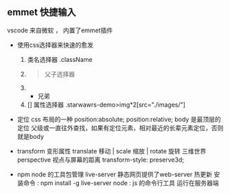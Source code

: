 ## emmet 快捷输入
vscode 来自微软 ， 内置了emmet插件
- 使用css选择器来快速的愈发
    1. 类名选择器 .className
    2. > 父子选择器
    3. + 兄弟 
    4. [] 属性选择器
    .starwawrs-demo>img*2[src="./images/"]
- 定位
    css 布局的一种
    position:absolute;
    position:relative; body 是最顶层的定位 
    父级或一直往外查找，如果有定位元素，相对最近的长辈元素定位，否则就是body

- transform 
    变形属性 translate 移动 | scale 缩放 | rotate 旋转
    三维世界 perspective 视点与屏幕的距离
    transform-style: preserve3d;

- npm node 的工具包管理
    live-server 静态网页提供了web-server 热更新 
    安装命令 : npm install -g live-server
    node : js 的命令行工具 运行在服务器端